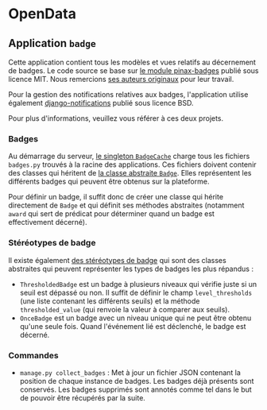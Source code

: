 # OpenData

## Application `badge`

Cette application contient tous les modèles et vues relatifs au décernement de badges. Le code source se base sur [le module pinax-badges](https://github.com/pinax/pinax-badges) publié sous licence MIT. Nous remercions [ses auteurs originaux](AUTHORS) pour leur travail.

Pour la gestion des notifications relatives aux badges, l'application utilise également [django-notifications](https://github.com/django-notifications/django-notifications) publié sous licence BSD.

Pour plus d'informations, veuillez vous référer à ces deux projets.

### Badges

Au démarrage du serveur, [le singleton `BadgeCache`](registry.py) charge tous les fichiers `badges.py` trouvés à la racine des applications. Ces fichiers doivent contenir des classes qui héritent de [la classe abstraite `Badge`](base.py). Elles représentent les différents badges qui peuvent être obtenus sur la plateforme.

Pour définir un badge, il suffit donc de créer une classe qui hérite directement de `Badge` et qui définit ses méthodes abstraites (notamment `award` qui sert de prédicat pour déterminer quand un badge est effectivement décerné).

### Stéréotypes de badge

Il existe également [des stéréotypes de badge](stereotypes.py) qui sont des classes abstraites qui peuvent représenter les types de badges les plus répandus :

* `ThresholdedBadge` est un badge à plusieurs niveaux qui vérifie juste si un seuil est dépassé ou non. Il suffit de définir le champ `level_thresholds` (une liste contenant les différents seuils) et la méthode `thresholded_value` (qui renvoie la valeur à comparer aux seuils).
* `OnceBadge` est un badge avec un niveau unique qui ne peut être obtenu qu'une seule fois. Quand l'événement lié est déclenché, le badge est décerné.

### Commandes

* `manage.py collect_badges` : Met à jour un fichier JSON contenant la position de chaque instance de badges. Les badges déjà présents sont conservés. Les badges supprimés sont annotés comme tel dans le but de pouvoir être récupérés par la suite.
